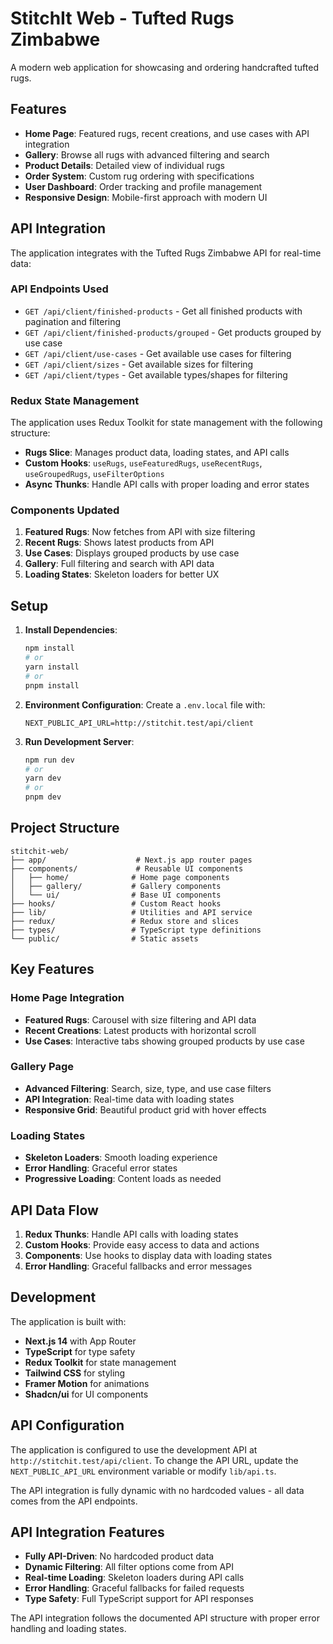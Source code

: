 # StitchIt Web - Tufted Rugs Zimbabwe

A modern web application for showcasing and ordering handcrafted tufted rugs.

## Features

- **Home Page**: Featured rugs, recent creations, and use cases with API integration
- **Gallery**: Browse all rugs with advanced filtering and search
- **Product Details**: Detailed view of individual rugs
- **Order System**: Custom rug ordering with specifications
- **User Dashboard**: Order tracking and profile management
- **Responsive Design**: Mobile-first approach with modern UI

## API Integration

The application integrates with the Tufted Rugs Zimbabwe API for real-time data:

### API Endpoints Used

- `GET /api/client/finished-products` - Get all finished products with pagination and filtering
- `GET /api/client/finished-products/grouped` - Get products grouped by use case
- `GET /api/client/use-cases` - Get available use cases for filtering
- `GET /api/client/sizes` - Get available sizes for filtering
- `GET /api/client/types` - Get available types/shapes for filtering

### Redux State Management

The application uses Redux Toolkit for state management with the following structure:

- **Rugs Slice**: Manages product data, loading states, and API calls
- **Custom Hooks**: `useRugs`, `useFeaturedRugs`, `useRecentRugs`, `useGroupedRugs`, `useFilterOptions`
- **Async Thunks**: Handle API calls with proper loading and error states

### Components Updated

1. **Featured Rugs**: Now fetches from API with size filtering
2. **Recent Rugs**: Shows latest products from API
3. **Use Cases**: Displays grouped products by use case
4. **Gallery**: Full filtering and search with API data
5. **Loading States**: Skeleton loaders for better UX

## Setup

1. **Install Dependencies**:
   ```bash
   npm install
   # or
   yarn install
   # or
   pnpm install
   ```

2. **Environment Configuration**:
   Create a `.env.local` file with:
   ```
   NEXT_PUBLIC_API_URL=http://stitchit.test/api/client
   ```

3. **Run Development Server**:
   ```bash
   npm run dev
   # or
   yarn dev
   # or
   pnpm dev
   ```

## Project Structure

```
stitchit-web/
├── app/                    # Next.js app router pages
├── components/             # Reusable UI components
│   ├── home/              # Home page components
│   ├── gallery/           # Gallery components
│   └── ui/                # Base UI components
├── hooks/                 # Custom React hooks
├── lib/                   # Utilities and API service
├── redux/                 # Redux store and slices
├── types/                 # TypeScript type definitions
└── public/                # Static assets
```

## Key Features

### Home Page Integration
- **Featured Rugs**: Carousel with size filtering and API data
- **Recent Creations**: Latest products with horizontal scroll
- **Use Cases**: Interactive tabs showing grouped products by use case

### Gallery Page
- **Advanced Filtering**: Search, size, type, and use case filters
- **API Integration**: Real-time data with loading states
- **Responsive Grid**: Beautiful product grid with hover effects

### Loading States
- **Skeleton Loaders**: Smooth loading experience
- **Error Handling**: Graceful error states
- **Progressive Loading**: Content loads as needed

## API Data Flow

1. **Redux Thunks**: Handle API calls with loading states
2. **Custom Hooks**: Provide easy access to data and actions
3. **Components**: Use hooks to display data with loading states
4. **Error Handling**: Graceful fallbacks and error messages

## Development

The application is built with:
- **Next.js 14** with App Router
- **TypeScript** for type safety
- **Redux Toolkit** for state management
- **Tailwind CSS** for styling
- **Framer Motion** for animations
- **Shadcn/ui** for UI components

## API Configuration

The application is configured to use the development API at `http://stitchit.test/api/client`. To change the API URL, update the `NEXT_PUBLIC_API_URL` environment variable or modify `lib/api.ts`.

The API integration is fully dynamic with no hardcoded values - all data comes from the API endpoints.

## API Integration Features

- **Fully API-Driven**: No hardcoded product data
- **Dynamic Filtering**: All filter options come from API
- **Real-time Loading**: Skeleton loaders during API calls
- **Error Handling**: Graceful fallbacks for failed requests
- **Type Safety**: Full TypeScript support for API responses

The API integration follows the documented API structure with proper error handling and loading states. 